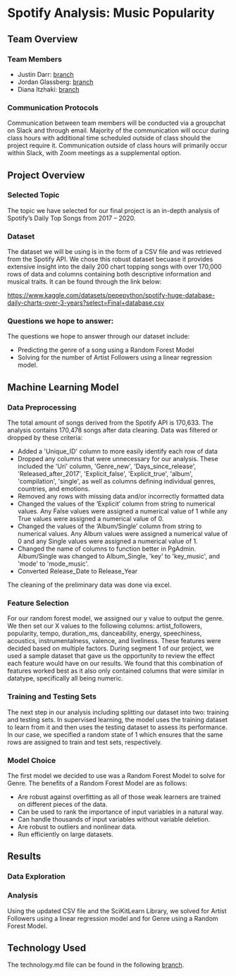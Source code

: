 # Spotify Analysis: Music Popularity

## Team Overview

### Team Members

* Justin Darr: [branch](https://github.com/ditzhaki/Spotify_Music_Popularity_Analysis/tree/jdarr--Seg2)
* Jordan Glassberg: [branch](https://github.com/ditzhaki/Spotify_Music_Popularity_Analysis/tree/jglassberg--Seg2)
* Diana Itzhaki: [branch](https://github.com/ditzhaki/Spotify_Music_Popularity_Analysis/tree/ditzhaki--Seg2)

### Communication Protocols 

Communication between team members will be conducted via a groupchat on Slack and through email. Majority of the communication will occur during class hours with additional time scheduled outside of class should the project require it. Communication outside of class hours will primarily occur within Slack, with Zoom meetings as a supplemental option.

## Project Overview

### Selected Topic

The topic we have selected for our final project is an in-depth analysis of Spotify’s Daily Top Songs from 2017 – 2020. 

### Dataset

The dataset we will be using is in the form of a CSV file and was retrieved from the Spotify API. We chose this robust dataset becuase it provides extensive insight into the daily 200 chart topping songs with over 170,000 rows of data and columns containing both descriptive information and musical traits. It can be found through the link below:

https://www.kaggle.com/datasets/pepepython/spotify-huge-database-daily-charts-over-3-years?select=Final+database.csv

### Questions we hope to answer:

The questions we hope to answer through our dataset include:
* Predicting the genre of a song using a Random Forest Model
* Solving for the number of Artist Followers using a linear regression model. 

## Machine Learning Model

### Data Preprocessing

The total amount of songs derived from the Spotify API is 170,633. The analysis contains 170,478 songs after data cleaning. Data was filtered or dropped by these criteria:

* Added a 'Unique_ID' column to more easily identify each row of data
* Dropped any columns that were unnecessary for our analysis. These included the 'Uri' column, 'Genre_new', 'Days_since_release', 'Released_after_2017', 'Explicit_false', 'Explicit_true', 'album', 'compilation', 'single', as well as columns defining individual genres, countries, and emotions. 
* Removed any rows with missing data and/or incorrectly formatted data
* Changed the values of the ‘Explicit’ column from string to numerical values. Any False values were assigned a numerical value of 1 while any True values were assigned a numerical value of 0. 
* Changed the values of the ‘Album/Single’ column from string to numerical values. Any Album values were assigned a numerical value of 0 and any Single values were assigned a numerical value of 1.
* Changed the name of columns to function better in PgAdmin. Album/Single was changed to Album_Single, 'key' to 'key_music', and 'mode' to 'mode_music'. 
* Converted Release_Date to Release_Year 

The cleaning of the preliminary data was done via excel.

### Feature Selection

For our random forest model, we assigned our y value to output the genre. We then set our X values to the following columns: artist_followers, popularity, tempo, duration_ms, danceability, energy, speechiness, acoustics, instrumentalness, valence, and liveliness. These features were decided based on multiple factors. During segment 1 of our project, we used a sample dataset that gave us the opportunity to review the effect each feature would have on our results. We found that this combination of features worked best as it also only contained columns that were similar in datatype, specifically all being numeric.

### Training and Testing Sets

The next step in our analysis including splitting our dataset into two: training and testing sets. In supervised learning, the model uses the training dataset to learn from it and then uses the testing dataset to assess its performance. In our case, we specified a random state of 1 which ensures that the same rows are assigned to train and test sets, respectively. 

### Model Choice

The first model we decided to use was a Random Forest Model to solve for Genre. The benefits of a Random Forest Model are as follows:

* Are robust against overfitting as all of those weak learners are trained on different pieces of the data.
* Can be used to rank the importance of input variables in a natural way.
* Can handle thousands of input variables without variable deletion.
* Are robust to outliers and nonlinear data.
* Run efficiently on large datasets.

## Results

### Data Exploration

### Analysis

Using the updated CSV file and the SciKitLearn Library, we solved for Artist Followers using a linear regression model and for Genre using a Random Forest Model. 

## Technology Used

The technology.md file can be found in the following [branch](https://github.com/ditzhaki/Spotify_Music_Popularity_Analysis/tree/ditzhaki).
